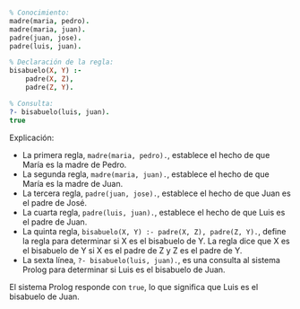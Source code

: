 ```PROLOG

% Conocimiento:
madre(maria, pedro).
madre(maria, juan).
padre(juan, jose).
padre(luis, juan).

% Declaración de la regla:
bisabuelo(X, Y) :-
    padre(X, Z),
    padre(Z, Y).

% Consulta:
?- bisabuelo(luis, juan).
true

```

Explicación:

* La primera regla, `madre(maria, pedro).`, establece el hecho de que María es la madre de Pedro.
* La segunda regla, `madre(maria, juan).`, establece el hecho de que María es la madre de Juan.
* La tercera regla, `padre(juan, jose).`, establece el hecho de que Juan es el padre de José.
* La cuarta regla, `padre(luis, juan).`, establece el hecho de que Luis es el padre de Juan.
* La quinta regla, `bisabuelo(X, Y) :- padre(X, Z), padre(Z, Y).`, define la regla para determinar si X es el bisabuelo de Y. La regla dice que X es el bisabuelo de Y si X es el padre de Z y Z es el padre de Y.
* La sexta línea, `?- bisabuelo(luis, juan).`, es una consulta al sistema Prolog para determinar si Luis es el bisabuelo de Juan.

El sistema Prolog responde con `true`, lo que significa que Luis es el bisabuelo de Juan.
